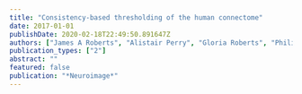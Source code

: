 ```yaml
---
title: "Consistency-based thresholding of the human connectome"
date: 2017-01-01
publishDate: 2020-02-18T22:49:50.891647Z
authors: ["James A Roberts", "Alistair Perry", "Gloria Roberts", "Philip B Mitchell", "Michael Breakspear"]
publication_types: ["2"]
abstract: ""
featured: false
publication: "*Neuroimage*"
---
```


